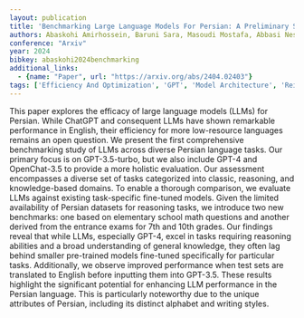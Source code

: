 ```yaml
---
layout: publication
title: 'Benchmarking Large Language Models For Persian: A Preliminary Study Focusing On Chatgpt'
authors: Abaskohi Amirhossein, Baruni Sara, Masoudi Mostafa, Abbasi Nesa, Babalou Mohammad Hadi, Edalat Ali, Kamahi Sepehr, Sani Samin Mahdizadeh, Naghavian Nikoo, Namazifard Danial, Sadeghi Pouya, Yaghoobzadeh Yadollah
conference: "Arxiv"
year: 2024
bibkey: abaskohi2024benchmarking
additional_links:
  - {name: "Paper", url: "https://arxiv.org/abs/2404.02403"}
tags: ['Efficiency And Optimization', 'GPT', 'Model Architecture', 'Reinforcement Learning', 'Uncategorized']
---
```

This paper explores the efficacy of large language models (LLMs) for Persian. While ChatGPT and consequent LLMs have shown remarkable performance in English, their efficiency for more low-resource languages remains an open question. We present the first comprehensive benchmarking study of LLMs across diverse Persian language tasks. Our primary focus is on GPT-3.5-turbo, but we also include GPT-4 and OpenChat-3.5 to provide a more holistic evaluation. Our assessment encompasses a diverse set of tasks categorized into classic, reasoning, and knowledge-based domains. To enable a thorough comparison, we evaluate LLMs against existing task-specific fine-tuned models. Given the limited availability of Persian datasets for reasoning tasks, we introduce two new benchmarks: one based on elementary school math questions and another derived from the entrance exams for 7th and 10th grades. Our findings reveal that while LLMs, especially GPT-4, excel in tasks requiring reasoning abilities and a broad understanding of general knowledge, they often lag behind smaller pre-trained models fine-tuned specifically for particular tasks. Additionally, we observe improved performance when test sets are translated to English before inputting them into GPT-3.5. These results highlight the significant potential for enhancing LLM performance in the Persian language. This is particularly noteworthy due to the unique attributes of Persian, including its distinct alphabet and writing styles.
